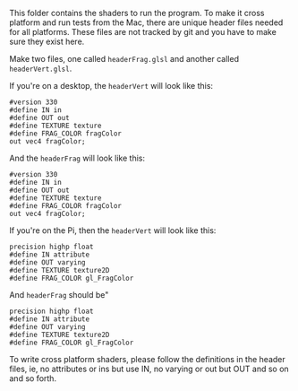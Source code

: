 This folder contains the shaders to run the program.
To make it cross platform and run tests from the Mac, there are unique header files needed for all platforms.
These files are not tracked by git and you have to make sure they exist here.

Make two files, one called `headerFrag.glsl` and another called `headerVert.glsl`.

If you're on a desktop, the `headerVert` will look like this:

````
#version 330
#define IN in
#define OUT out
#define TEXTURE texture
#define FRAG_COLOR fragColor
out vec4 fragColor;
````

And the `headerFrag` will look like this:

````
#version 330
#define IN in
#define OUT out
#define TEXTURE texture
#define FRAG_COLOR fragColor
out vec4 fragColor;
````

If you're on the Pi, then the `headerVert` will look like this:
````
precision highp float
#define IN attribute
#define OUT varying
#define TEXTURE texture2D
#define FRAG_COLOR gl_FragColor
````

And `headerFrag` should be"
````
precision highp float
#define IN attribute
#define OUT varying
#define TEXTURE texture2D
#define FRAG_COLOR gl_FragColor
````

To write cross platform shaders, please follow the definitions in the header files, ie, no attributes or ins but use IN, no varying or out but OUT and so on and so forth.
